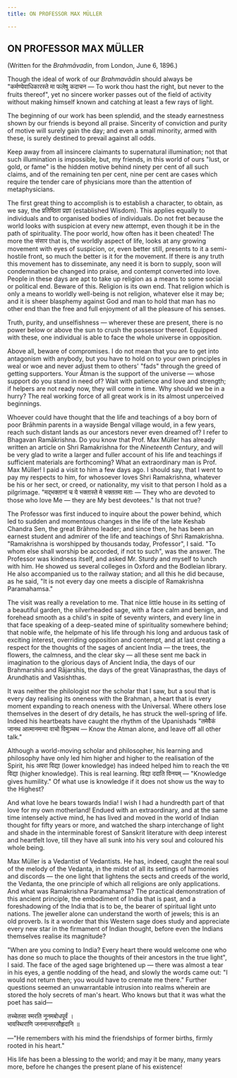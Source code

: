 ```yaml
---
title: ON PROFESSOR MAX MÜLLER

---
```





  

## ON PROFESSOR MAX MÜLLER

(Written for the *Brahmāvadin*, from London, June 6, 1896.)

Though the ideal of work of our *Brahmavādin* should always be
"कर्मण्येवाधिकारस्ते मा फलेषु कदाचन — To work thou hast the right, but
never to the fruits thereof", yet no sincere worker passes out of the
field of activity without making himself known and catching at least a
few rays of light.

The beginning of our work has been splendid, and the steady earnestness
shown by our friends is beyond all praise. Sincerity of conviction and
purity of motive will surely gain the day; and even a small minority,
armed with these, is surely destined to prevail against all odds.

Keep away from all insincere claimants to supernatural illumination; not
that such illumination is impossible, but, my friends, in this world of
ours "lust, or gold, or fame" is the hidden motive behind ninety per
cent of all such claims, and of the remaining ten per cent, nine per
cent are cases which require the tender care of physicians more than the
attention of metaphysicians.

The first great thing to accomplish is to establish a character, to
obtain, as we say, the प्रतिष्ठिता प्रज्ञा (established Wisdom). This
applies equally to individuals and to organised bodies of individuals.
Do not fret because the world looks with suspicion at every new attempt,
even though it be in the path of spirituality. The poor world, how often
has it been cheated! The more the संसार that is, the worldly aspect of
life, looks at any growing movement with eyes of suspicion, or, even
better still, presents to it a semi-hostile front, so much the better is
it for the movement. If there is any truth this movement has to
disseminate, any need it is born to supply, soon will condemnation be
changed into praise, and contempt converted into love. People in these
days are apt to take up religion as a means to some social or political
end. Beware of this. Religion is its own end. That religion which is
only a means to worldly well-being is not religion, whatever else it may
be; and it is sheer blasphemy against God and man to hold that man has
no other end than the free and full enjoyment of all the pleasure of his
senses.

Truth, purity, and unselfishness — wherever these are present, there is
no power below or above the sun to crush the possessor thereof. Equipped
with these, one individual is able to face the whole universe in
opposition.

Above all, beware of compromises. I do not mean that you are to get into
antagonism with anybody, but you have to hold on to your own principles
in weal or woe and never adjust them to others' "fads" through the greed
of getting supporters. Your Âtman is the support of the universe — whose
support do you stand in need of? Wait with patience and love and
strength; if helpers are not ready now, they will come in time. Why
should we be in a hurry? The real working force of all great work is in
its almost unperceived beginnings.

Whoever could have thought that the life and teachings of a boy born of
poor Brāhmin parents in a wayside Bengal village would, in a few years,
reach such distant lands as our ancestors never even dreamed of? I refer
to Bhagavan Ramākrishna. Do you know that Prof. Max Müller has already
written an article on Shri Ramakrishna for the *Nineteenth Century*, and
will be very glad to write a larger and fuller account of his life and
teachings if sufficient materials are forthcoming? What an extraordinary
man is Prof. Max Müller! I paid a visit to him a few days ago. I should
say, that I went to pay my respects to him, for whosoever loves Shri
Ramakrishna, whatever be his or her sect, or creed, or nationality, my
visit to that person I hold as a pilgrimage. "मद्भक्तानां च ये भक्तास्ते
मे भक्ततमा मताः — They who are devoted to those who love Me — they are
My best devotees." Is that not true?

The Professor was first induced to inquire about the power behind, which
led to sudden and momentous changes in the life of the late Keshab
Chandra Sen, the great Brāhmo leader; and since then, he has been an
earnest student and admirer of the life and teachings of Shri
Ramakrishna. "Ramakrishna is worshipped by thousands today, Professor",
I said. "To whom else shall worship be accorded, if not to such", was
the answer. The Professor was kindness itself, and asked Mr. Sturdy and
myself to lunch with him. He showed us several colleges in Oxford and
the Bodleian library. He also accompanied us to the railway station; and
all this he did because, as he said, "It is not every day one meets a
disciple of Ramakrishna Paramahamsa."

The visit was really a revelation to me. That nice little house in its
setting of a beautiful garden, the silverheaded sage, with a face calm
and benign, and forehead smooth as a child's in spite of seventy
winters, and every line in that face speaking of a deep-seated mine of
spirituality somewhere behind; that noble wife, the helpmate of his life
through his long and arduous task of exciting interest, overriding
opposition and contempt, and at last creating a respect for the thoughts
of the sages of ancient India — the trees, the flowers, the calmness,
and the clear sky — all these sent me back in imagination to the
glorious days of Ancient India, the days of our Brahmarshis and
Rājarshis, the days of the great Vānaprasthas, the days of Arundhatis
and Vasishthas.

It was neither the philologist nor the scholar that I saw, but a soul
that is every day realising its oneness with the Brahman, a heart that
is every moment expanding to reach oneness with the Universal. Where
others lose themselves in the desert of dry details, he has struck the
well-spring of life. Indeed his heartbeats have caught the rhythm of the
Upanishads  "तमेवैकं जानथ आत्मानमन्या वाचो विमुञ्चथ — Know the Atman
alone, and leave off all other talk."

Although a world-moving scholar and philosopher, his learning and
philosophy have only led him higher and higher to the realisation of the
Spirit, his अपरा विद्या (lower knowledge) has indeed helped him to reach
the परा विद्या (higher knowledge). This is real learning. विद्या ददाति
विनयम् — "Knowledge gives humility." Of what use is knowledge if it does
not show us the way to the Highest?

And what love he bears towards India! I wish I had a hundredth part of
that love for my own motherland! Endued with an extraordinary, and at
the same time intensely active mind, he has lived and moved in the world
of Indian thought for fifty years or more, and watched the sharp
interchange of light and shade in the interminable forest of Sanskrit
literature with deep interest and heartfelt love, till they have all
sunk into his very soul and coloured his whole being.

Max Müller is a Vedantist of Vedantists. He has, indeed, caught the real
soul of the melody of the Vedanta, in the midst of all its settings of
harmonies and discords — the one light that lightens the sects and
creeds of the world, the Vedanta, the one principle of which all
religions are only applications. And what was Ramakrishna Paramahamsa?
The practical demonstration of this ancient principle, the embodiment of
India that is past, and a foreshadowing of the India that is to be, the
bearer of spiritual light unto nations. The jeweller alone can
understand the worth of jewels; this is an old proverb. Is it a wonder
that this Western sage does study and appreciate every new star in the
firmament of Indian thought, before even the Indians themselves realise
its magnitude?

"When are you coming to India? Every heart there would welcome one who
has done so much to place the thoughts of their ancestors in the true
light", I said. The face of the aged sage brightened up — there was
almost a tear in his eyes, a gentle nodding of the head, and slowly the
words came out: "I would not return then; you would have to cremate me
there." Further questions seemed an unwarrantable intrusion into realms
wherein are stored the holy secrets of man's heart. Who knows but that
it was what the poet has said—

तच्चेतसा स्मरति नूनमबोधपूर्वं ।  
भावस्थिराणि जननान्तरसौहृदानि ॥

—"He remembers with his mind the friendships of former births, firmly
rooted in his heart."

His life has been a blessing to the world; and may it be many, many
years more, before he changes the present plane of his existence!


